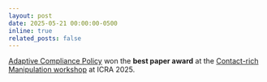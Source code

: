 ```yaml
---
layout: post
date: 2025-05-21 00:00:00-0500
inline: true
related_posts: false
---
```

[Adaptive Compliance Policy](https://adaptive-compliance.github.io/) won the **best paper award** at the [Contact-rich Manipulation workshop](https://contact-rich.github.io/) at ICRA 2025.

